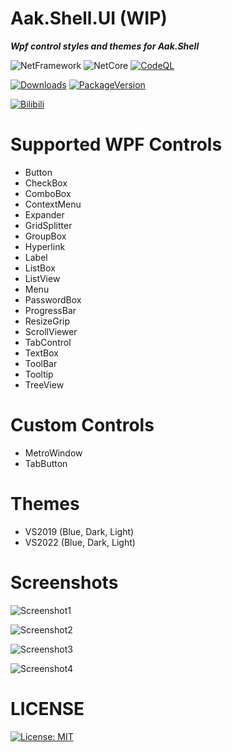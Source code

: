 # Aak.Shell.UI (WIP)

***Wpf control styles and themes for Aak.Shell***

![NetFramework](https://img.shields.io/badge/.Net%20Framework->=4.6.2-green) ![NetCore](https://img.shields.io/badge/.Net%20Core->=v3.1-blue)
[![CodeQL](https://github.com/Noisrev/Aak.Shell.UI/actions/workflows/codeql.yml/badge.svg)](https://github.com/Noisrev/Aak.Shell.UI/actions/workflows/codeql.yml)

[![Downloads](https://img.shields.io/nuget/dt/Aak.Shell.UI)](https://www.nuget.org/stats/packages/Aak.Shell.UI?groupby=Version) [![PackageVersion](https://img.shields.io/nuget/v/Aak.Shell.UI)](https://www.nuget.org/packages/Aak.Shell.UI/)

 [![Bilibili](https://img.shields.io/badge/dynamic/json?color=ff69b4&label=bilibili&query=%24.data.totalSubs&url=https%3A%2F%2Fapi.spencerwoo.com%2Fsubstats%2F%3Fsource%3Dbilibili%26queryKey%3D176863848)](https://space.bilibili.com/176863848)


 # Supported WPF Controls
 - Button
 - CheckBox
 - ComboBox
 - ContextMenu
 - Expander
 - GridSplitter
 - GroupBox
 - Hyperlink
 - Label
 - ListBox
 - ListView
 - Menu
 - PasswordBox
 - ProgressBar
 - ResizeGrip
 - ScrollViewer
 - TabControl
 - TextBox
 - ToolBar
 - Tooltip
 - TreeView

 # Custom Controls
 - MetroWindow
 - TabButton

 # Themes
 - VS2019 (Blue, Dark, Light)
 - VS2022 (Blue, Dark, Light)

 # Screenshots
 
![Screenshot1](https://raw.githubusercontent.com/Noisrev/Aak.Shell.UI/main/Screenshots/1.png)

![Screenshot2](https://raw.githubusercontent.com/Noisrev/Aak.Shell.UI/main/Screenshots/2.png)

![Screenshot3](https://raw.githubusercontent.com/Noisrev/Aak.Shell.UI/main/Screenshots/3.png)

![Screenshot4](https://raw.githubusercontent.com/Noisrev/Aak.Shell.UI/main/Screenshots/4.png)


 # LICENSE
[![License: MIT](https://img.shields.io/badge/License-MIT-yellow.svg)](https://opensource.org/licenses/MIT)
